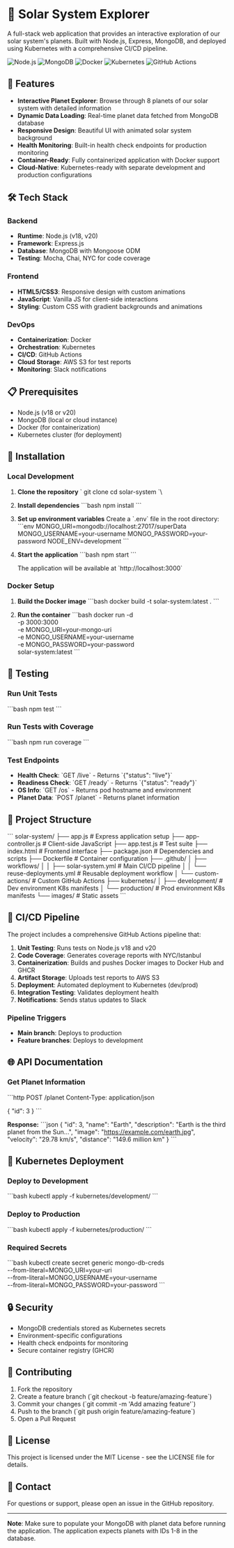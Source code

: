# 🌌 Solar System Explorer

A full-stack web application that provides an interactive exploration of our solar system's planets. Built with Node.js, Express, MongoDB, and deployed using Kubernetes with a comprehensive CI/CD pipeline.

![Node.js](https://img.shields.io/badge/Node.js-18%2C%2020-green)
![MongoDB](https://img.shields.io/badge/MongoDB-Database-green)
![Docker](https://img.shields.io/badge/Docker-Containerized-blue)
![Kubernetes](https://img.shields.io/badge/Kubernetes-Orchestrated-blue)
![GitHub Actions](https://img.shields.io/badge/GitHub%20Actions-CI%2FCD-black)

## 🚀 Features

- **Interactive Planet Explorer**: Browse through 8 planets of our solar system with detailed information
- **Dynamic Data Loading**: Real-time planet data fetched from MongoDB database
- **Responsive Design**: Beautiful UI with animated solar system background
- **Health Monitoring**: Built-in health check endpoints for production monitoring
- **Container-Ready**: Fully containerized application with Docker support
- **Cloud-Native**: Kubernetes-ready with separate development and production configurations

## 🛠️ Tech Stack

### Backend
- **Runtime**: Node.js (v18, v20)
- **Framework**: Express.js
- **Database**: MongoDB with Mongoose ODM
- **Testing**: Mocha, Chai, NYC for code coverage

### Frontend
- **HTML5/CSS3**: Responsive design with custom animations
- **JavaScript**: Vanilla JS for client-side interactions
- **Styling**: Custom CSS with gradient backgrounds and animations

### DevOps
- **Containerization**: Docker
- **Orchestration**: Kubernetes
- **CI/CD**: GitHub Actions
- **Cloud Storage**: AWS S3 for test reports
- **Monitoring**: Slack notifications

## 📋 Prerequisites

- Node.js (v18 or v20)
- MongoDB (local or cloud instance)
- Docker (for containerization)
- Kubernetes cluster (for deployment)

## 🔧 Installation

### Local Development

1. **Clone the repository**
   \`
   git clone <repository-url>
   cd solar-system
   `\

2. **Install dependencies**
   \`\`\`bash
   npm install
   \`\`\`

3. **Set up environment variables**
   Create a \`.env\` file in the root directory:
   \`\`\`env
   MONGO_URI=mongodb://localhost:27017/superData
   MONGO_USERNAME=your-username
   MONGO_PASSWORD=your-password
   NODE_ENV=development
   \`\`\`

4. **Start the application**
   \`\`\`bash
   npm start
   \`\`\`

   The application will be available at \`http://localhost:3000\`

### Docker Setup

1. **Build the Docker image**
   \`\`\`bash
   docker build -t solar-system:latest .
   \`\`\`

2. **Run the container**
   \`\`\`bash
   docker run -d \
     -p 3000:3000 \
     -e MONGO_URI=your-mongo-uri \
     -e MONGO_USERNAME=your-username \
     -e MONGO_PASSWORD=your-password \
     solar-system:latest
   \`\`\`

## 🧪 Testing

### Run Unit Tests
\`\`\`bash
npm test
\`\`\`

### Run Tests with Coverage
\`\`\`bash
npm run coverage
\`\`\`

### Test Endpoints
- **Health Check**: \`GET /live\` - Returns \`{"status": "live"}\`
- **Readiness Check**: \`GET /ready\` - Returns \`{"status": "ready"}\`
- **OS Info**: \`GET /os\` - Returns pod hostname and environment
- **Planet Data**: \`POST /planet\` - Returns planet information

## 📁 Project Structure

\`\`\`
solar-system/
├── app.js                  # Express application setup
├── app-controller.js       # Client-side JavaScript
├── app.test.js            # Test suite
├── index.html             # Frontend interface
├── package.json           # Dependencies and scripts
├── Dockerfile             # Container configuration
├── .github/
│   ├── workflows/
│   │   ├── solar-system.yml      # Main CI/CD pipeline
│   │   └── reuse-deployments.yml # Reusable deployment workflow
│   └── custom-actions/           # Custom GitHub Actions
├── kubernetes/
│   ├── development/       # Dev environment K8s manifests
│   └── production/        # Prod environment K8s manifests
└── images/               # Static assets
\`\`\`

## 🚀 CI/CD Pipeline

The project includes a comprehensive GitHub Actions pipeline that:

1. **Unit Testing**: Runs tests on Node.js v18 and v20
2. **Code Coverage**: Generates coverage reports with NYC/Istanbul
3. **Containerization**: Builds and pushes Docker images to Docker Hub and GHCR
4. **Artifact Storage**: Uploads test reports to AWS S3
5. **Deployment**: Automated deployment to Kubernetes (dev/prod)
6. **Integration Testing**: Validates deployment health
7. **Notifications**: Sends status updates to Slack

### Pipeline Triggers
- **Main branch**: Deploys to production
- **Feature branches**: Deploys to development

## 🌐 API Documentation

### Get Planet Information
\`\`\`http
POST /planet
Content-Type: application/json

{
  "id": 3
}
\`\`\`

**Response:**
\`\`\`json
{
  "id": 3,
  "name": "Earth",
  "description": "Earth is the third planet from the Sun...",
  "image": "https://example.com/earth.jpg",
  "velocity": "29.78 km/s",
  "distance": "149.6 million km"
}
\`\`\`

## 🐳 Kubernetes Deployment

### Deploy to Development
\`\`\`bash
kubectl apply -f kubernetes/development/
\`\`\`

### Deploy to Production
\`\`\`bash
kubectl apply -f kubernetes/production/
\`\`\`

### Required Secrets
\`\`\`bash
kubectl create secret generic mongo-db-creds \
  --from-literal=MONGO_URI=your-uri \
  --from-literal=MONGO_USERNAME=your-username \
  --from-literal=MONGO_PASSWORD=your-password
\`\`\`

## 🔒 Security

- MongoDB credentials stored as Kubernetes secrets
- Environment-specific configurations
- Health check endpoints for monitoring
- Secure container registry (GHCR)

## 🤝 Contributing

1. Fork the repository
2. Create a feature branch (\`git checkout -b feature/amazing-feature\`)
3. Commit your changes (\`git commit -m 'Add amazing feature'\`)
4. Push to the branch (\`git push origin feature/amazing-feature\`)
5. Open a Pull Request

## 📝 License

This project is licensed under the MIT License - see the LICENSE file for details.

## 👥 Contact

For questions or support, please open an issue in the GitHub repository.

---

**Note**: Make sure to populate your MongoDB with planet data before running the application. The application expects planets with IDs 1-8 in the database.
